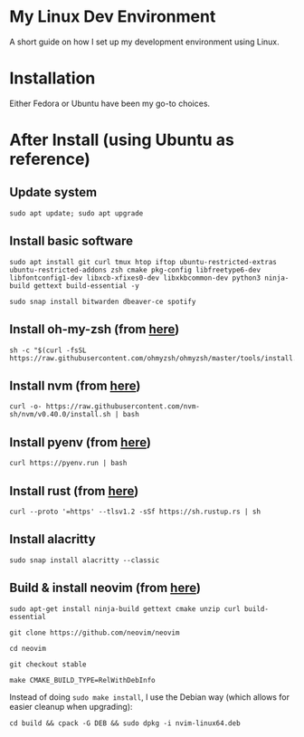 # My Linux Dev Environment

A short guide on how I set up my development environment using Linux.

# Installation

Either Fedora or Ubuntu have been my go-to choices.

# After Install (using Ubuntu as reference)

## Update system

```
sudo apt update; sudo apt upgrade
```

## Install basic software

```
sudo apt install git curl tmux htop iftop ubuntu-restricted-extras ubuntu-restricted-addons zsh cmake pkg-config libfreetype6-dev libfontconfig1-dev libxcb-xfixes0-dev libxkbcommon-dev python3 ninja-build gettext build-essential -y

sudo snap install bitwarden dbeaver-ce spotify
```

## Install oh-my-zsh (from [here](https://ohmyz.sh/#install))

```
sh -c "$(curl -fsSL https://raw.githubusercontent.com/ohmyzsh/ohmyzsh/master/tools/install.sh)"
```

## Install nvm (from [here](https://github.com/nvm-sh/nvm?tab=readme-ov-file#installing-and-updating))

```
curl -o- https://raw.githubusercontent.com/nvm-sh/nvm/v0.40.0/install.sh | bash
```

## Install pyenv (from [here](https://github.com/pyenv/pyenv?tab=readme-ov-file#installation))

```
curl https://pyenv.run | bash
```

## Install rust (from [here](https://www.rust-lang.org/tools/install))

```
curl --proto '=https' --tlsv1.2 -sSf https://sh.rustup.rs | sh
```

## Install alacritty

```
sudo snap install alacritty --classic
```

## Build & install neovim (from [here](https://github.com/neovim/neovim/blob/master/BUILD.md))

```
sudo apt-get install ninja-build gettext cmake unzip curl build-essential

git clone https://github.com/neovim/neovim

cd neovim

git checkout stable

make CMAKE_BUILD_TYPE=RelWithDebInfo

```
Instead of doing `sudo make install`, I use the Debian way (which allows for easier cleanup when upgrading):

```
cd build && cpack -G DEB && sudo dpkg -i nvim-linux64.deb
```
